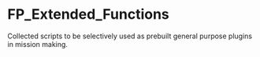 # FP_Extended_Functions
Collected scripts to be selectively used as prebuilt general purpose plugins in mission making.

